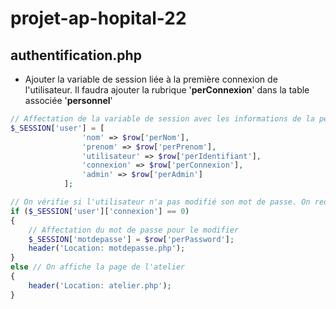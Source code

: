 # projet-ap-hopital-22

## authentification.php

- Ajouter la variable de session liée à la première connexion de l'utilisateur. Il faudra ajouter la rubrique '**perConnexion**' dans la table associée '**personnel**'

````php
// Affectation de la variable de session avec les informations de la personne connectée
$_SESSION['user'] = [
                'nom' => $row['perNom'],
                'prenom' => $row['perPrenom'],
                'utilisateur' => $row['perIdentifiant'],
                'connexion' => $row['perConnexion'],
                'admin' => $row['perAdmin']
            ];

// On vérifie si l'utilisateur n'a pas modifié son mot de passe. On redirige vers la page de modification 'motdepasse.php'.
if ($_SESSION['user']['connexion'] == 0)
{
    // Affectation du mot de passe pour le modifier
    $_SESSION['motdepasse'] = $row['perPassword'];
    header('Location: motdepasse.php');
}
else // On affiche la page de l'atelier
{
    header('Location: atelier.php');
}
````